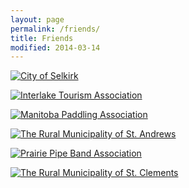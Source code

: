 ```yaml
---
layout: page
permalink: /friends/
title: Friends
modified: 2014-03-14
---
```


<div class="pagination" markdown="1">

[![City of Selkirk](../images/sponsors/selkirk.gif)](http://www.cityofselkirk.com/)

[![Interlake Tourism Association](../images/sponsors/interlake-tourism-association.png)](http://www.interlaketourism.com/)

[![Manitoba Paddling Association](../images/sponsors/manitoba-paddling-association.gif)](http://www.mpa.onefireplace.org/)

[![The Rural Municipality of St. Andrews](../images/sponsors/rural-municipality-of-st-andrews.png)](http://www.rmofstandrews.com/)

[![Prairie Pipe Band Association](../images/sponsors/ppbam.png)](http://ppbam.org/)

[![The Rural Municipality of St. Clements](../images/sponsors/st-clements.gif)](http://www.rmofstclements.com/)

</div>